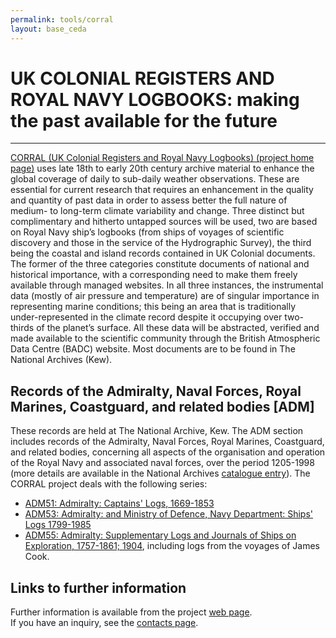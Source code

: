 ```yaml
--- 
permalink: tools/corral 
layout: base_ceda
---
```


UK COLONIAL REGISTERS AND ROYAL NAVY LOGBOOKS: making the past available for the future
=======================================================================================

* * *

[CORRAL (UK Colonial Registers and Royal Navy Logbooks) (project home page)](http://www.corral.org.uk/) uses late 18th to early 20th century archive material to enhance the global coverage of daily to sub-daily weather observations. These are essential for current research that requires an enhancement in the quality and quantity of past data in order to assess better the full nature of medium- to long-term climate variability and change. Three distinct but complimentary and hitherto untapped sources will be used, two are based on Royal Navy ship’s logbooks (from ships of voyages of scientific discovery and those in the service of the Hydrographic Survey), the third being the coastal and island records contained in UK Colonial documents. The former of the three categories constitute documents of national and historical importance, with a corresponding need to make them freely available through managed websites. In all three instances, the instrumental data (mostly of air pressure and temperature) are of singular importance in representing marine conditions; this being an area that is traditionally under-represented in the climate record despite it occupying over two-thirds of the planet’s surface. All these data will be abstracted, verified and made available to the scientific community through the British Atmospheric Data Centre (BADC) website. Most documents are to be found in The National Archives (Kew).

Records of the Admiralty, Naval Forces, Royal Marines, Coastguard, and related bodies \[ADM\]
---------------------------------------------------------------------------------------------

These records are held at The National Archive, Kew. The ADM section includes records of the Admiralty, Naval Forces, Royal Marines, Coastguard, and related bodies, concerning all aspects of the organisation and operation of the Royal Navy and associated naval forces, over the period 1205-1998 (more details are available in the National Archives [catalogue entry](http://www.nationalarchives.gov.uk/catalogue/displaycataloguedetails.asp?CATID=4&CATLN=1)). The CORRAL project deals with the following series:

*   [ADM51: Admiralty: Captains' Logs, 1669-1853](adm51/adm51_index)
*   [ADM53: Admiralty: and Ministry of Defence, Navy Department: Ships' Logs 1799-1985](adm53/adm53_index)
*   [ADM55: Admiralty: Supplementary Logs and Journals of Ships on Exploration, 1757-1861; 1904](adm55/adm55_index), including logs from the voyages of James Cook.

Links to further information
----------------------------

Further information is available from the project [web page](http://www.corral.org.uk/).  
If you have an inquiry, see the [contacts page](contacts).